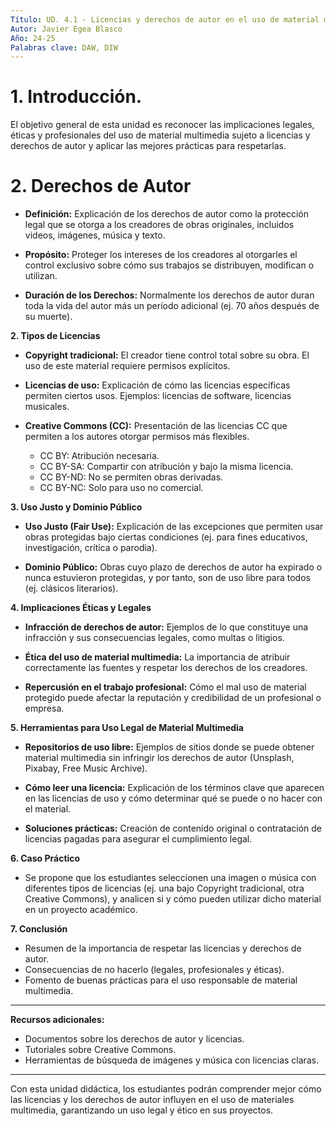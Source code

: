 ```yaml
---
Título: UD. 4.1 - Licencias y derechos de autor en el uso de material multimedia
Autor: Javier Egea Blasco
Año: 24-25
Palabras clave: DAW, DIW
---
```



# 1. Introducción.
El objetivo general de esta unidad es reconocer las implicaciones legales, éticas y profesionales del uso de material multimedia sujeto a licencias y derechos de autor y aplicar las mejores prácticas para respetarlas.

# 2. Derechos de Autor

   - **Definición:** 
     Explicación de los derechos de autor como la protección legal que se otorga a los creadores de obras originales, incluidos videos, imágenes, música y texto.
     
   - **Propósito:** 
     Proteger los intereses de los creadores al otorgarles el control exclusivo sobre cómo sus trabajos se distribuyen, modifican o utilizan.
     
   - **Duración de los Derechos:** 
     Normalmente los derechos de autor duran toda la vida del autor más un período adicional (ej. 70 años después de su muerte).

**2. Tipos de Licencias**

   - **Copyright tradicional:** 
     El creador tiene control total sobre su obra. El uso de este material requiere permisos explícitos.
     
   - **Licencias de uso:** 
     Explicación de cómo las licencias específicas permiten ciertos usos. Ejemplos: licencias de software, licencias musicales.
     
   - **Creative Commons (CC):**
     Presentación de las licencias CC que permiten a los autores otorgar permisos más flexibles.
     
     - CC BY: Atribución necesaria.
     - CC BY-SA: Compartir con atribución y bajo la misma licencia.
     - CC BY-ND: No se permiten obras derivadas.
     - CC BY-NC: Solo para uso no comercial.

**3. Uso Justo y Dominio Público**

   - **Uso Justo (Fair Use):** 
     Explicación de las excepciones que permiten usar obras protegidas bajo ciertas condiciones (ej. para fines educativos, investigación, crítica o parodia).
     
   - **Dominio Público:**
     Obras cuyo plazo de derechos de autor ha expirado o nunca estuvieron protegidas, y por tanto, son de uso libre para todos (ej. clásicos literarios).

**4. Implicaciones Éticas y Legales**

   - **Infracción de derechos de autor:** 
     Ejemplos de lo que constituye una infracción y sus consecuencias legales, como multas o litigios.
     
   - **Ética del uso de material multimedia:** 
     La importancia de atribuir correctamente las fuentes y respetar los derechos de los creadores.
     
   - **Repercusión en el trabajo profesional:** 
     Cómo el mal uso de material protegido puede afectar la reputación y credibilidad de un profesional o empresa.

**5. Herramientas para Uso Legal de Material Multimedia**

   - **Repositorios de uso libre:** 
     Ejemplos de sitios donde se puede obtener material multimedia sin infringir los derechos de autor (Unsplash, Pixabay, Free Music Archive).
     
   - **Cómo leer una licencia:** 
     Explicación de los términos clave que aparecen en las licencias de uso y cómo determinar qué se puede o no hacer con el material.
     
   - **Soluciones prácticas:** 
     Creación de contenido original o contratación de licencias pagadas para asegurar el cumplimiento legal.

**6. Caso Práctico**

   - Se propone que los estudiantes seleccionen una imagen o música con diferentes tipos de licencias (ej. una bajo Copyright tradicional, otra Creative Commons), y analicen si y cómo pueden utilizar dicho material en un proyecto académico.

**7. Conclusión**

   - Resumen de la importancia de respetar las licencias y derechos de autor.
   - Consecuencias de no hacerlo (legales, profesionales y éticas).
   - Fomento de buenas prácticas para el uso responsable de material multimedia.

---

**Recursos adicionales:**

   - Documentos sobre los derechos de autor y licencias.
   - Tutoriales sobre Creative Commons.
   - Herramientas de búsqueda de imágenes y música con licencias claras.

---

Con esta unidad didáctica, los estudiantes podrán comprender mejor cómo las licencias y los derechos de autor influyen en el uso de materiales multimedia, garantizando un uso legal y ético en sus proyectos.
